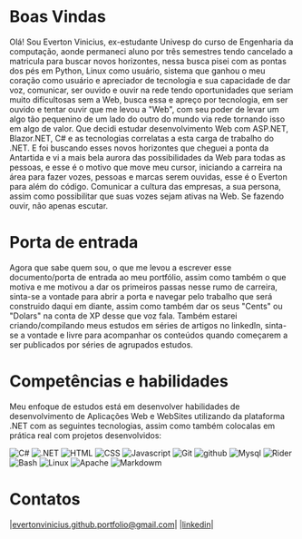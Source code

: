 # Boas Vindas
  Olá! Sou Everton Vinicius, ex-estudante Univesp do curso de Engenharia da computação, aonde permaneci aluno por três semestres tendo cancelado a matricula para buscar novos horizontes, nessa busca
pisei com as pontas dos pés em Python, Linux como usuário, sistema que ganhou o meu coração como usuário e apreciador de tecnologia e sua capacidade de dar voz, comunicar, ser ouvido e ouvir na 
rede tendo oportunidades que seriam muito difícultosas sem a Web, busca essa e apreço por tecnologia, em ser ouvido e tentar ouvir que me levou a "Web", com seu poder de levar um algo tão pequenino
de um lado do outro do mundo via rede tornando isso em algo de valor. Que decidi estudar desenvolvimento Web com ASP.NET, Blazor.NET, C# e as tecnologias correlatas a esta carga de trabalho do .NET.
E foi buscando esses novos horizontes que cheguei a ponta da Antartida e vi a mais bela aurora das possibilidades da Web para todas as pessoas, e esse é o motivo que move meu cursor, 
iniciando a carreira na área para fazer vozes, pessoas e marcas serem ouvidas, esse é o Everton para além do código. Comunicar a cultura das empresas, a sua persona, assim como possibilitar que 
suas vozes sejam ativas na Web. Se fazendo ouvir, não apenas escutar.

# Porta de entrada
  Agora que sabe quem sou, o que me levou a escrever esse documento/porta de entrada ao meu portfólio, assim como também o que motiva e me motivou a dar os primeiros passas nesse rumo de carreira,
sinta-se a vontade para abrir a porta e navegar pelo trabalho que será construido daqui em diante, assim como também dar os seus "Cents" ou "Dolars" na conta de XP desse que voz fala. Também estarei
criando/compilando meus estudos em séries de artigos no linkedln, sinta-se a vontade e livre para acompanhar os conteúdos quando começarem a ser publicados por séries de agrupados estudos.

# Competências e habilidades
  Meu enfoque de estudos está em desenvolver habilidades de desenvolvimento de Aplicações Web e WebSites utilizando da plataforma .NET com as seguintes tecnologias, assim como também colocalas em
prática real com projetos desenvolvidos:
  
![C#](https://skillicons.dev/icons?i=cs) ![.NET](https://skillicons.dev/icons?i=dotnet) ![HTML](https://skillicons.dev/icons?i=html) ![CSS](https://skillicons.dev/icons?i=css) 
![Javascript](https://skillicons.dev/icons?i=javascript) ![Git](https://skillicons.dev/icons?i=git) ![github](https://skillicons.dev/icons?i=github) ![Mysql](https://skillicons.dev/icons?i=mysql)
![Rider](https://skillicons.dev/icons?i=rider) ![Bash](https://skillicons.dev/icons?i=bash) ![Linux](https://skillicons.dev/icons?i=linux) ![Apache](https://skillicons.dev/icons?i=nginx) 
![Markdowm](https://skillicons.dev/icons?i=markdown)

# Contatos

|[evertonvinicius.github.portfolio@gmail.com](mailto:evertonvinicius.github.portfolio@gmail.com)| |[linkedin](https://www.linkedin.com/in/everton-v-s-varine)|


